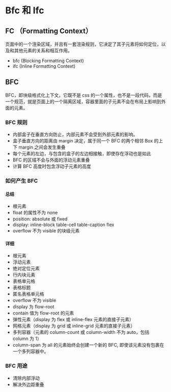 # Bfc 和 Ifc

## FC （Formatting Context）
页面中的一个渲染区域，并且有一套渲染规则，它决定了其子元素将如何定位，以及和其他元素的关系和相互作用。
- bfc (Blocking Formatting Context)
- ifc (Inline Formatting Context)

## BFC 
BFC，即块级格式化上下文，它既不是 css 的一个属性，也不是一段代码，而是一个规范，就是页面上的一个隔离区域，容器里面的子元素不会在布局上影响到外面的元素。

### BFC 规则
- 内部盒子在垂直方向防止，内部元素不会受到外部元素的影响。
- 盒子垂直方向的距离由 margin 决定，属于同一个 BFC 的两个相邻 Box 的上下 margin 之间会发生重叠
- 每个元素的左边，与包含的盒子的左边相接触，即使存在浮动也是如此
- BFC 的区域不会与外面的浮动元素重叠
- 计算 BFC 高度时包含浮动子元素的高度

### 如何产生 BFC 

#### 总结
- 根元素
- float 的属性不为 none
- position: absolute 或 fixed
- display: inline-block table-cell table-caption flex
- overflow 不为 visible 的块级元素

#### 详细
- 根元素
- 浮动元素
- 绝对定位元素
- 行内块元素
- 表格单元格
- 表格标题
- 匿名表格单元格
- overflow 不为 visible 
- display 为 flow-root 
- contain 值为 flow-root 的元素 
- 弹性元素（display 为 flex 或 inline-flex 元素的直接子元素）
- 网格元素（display 为 grid 或 inline-grid 元素的直接子元素）
- 多列容器（元素的 column-count 或 column-width 不为 auto，包括 column 为 1）
- column-span 为 all 的元素始终会创建一个新的 BFC, 即使该元素没有包裹在一个多列容器中。

### BFC 用途
- 清除内部浮动
- 解决外边距重叠